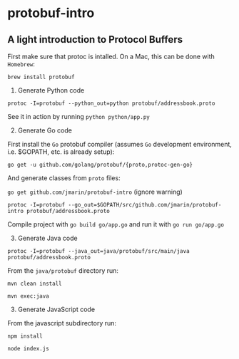 # protobuf-intro

## A light introduction to Protocol Buffers

First make sure that protoc is intalled. On a Mac, this can be done with `Homebrew`:

`brew install protobuf`

1. Generate Python code

`protoc -I=protobuf --python_out=python protobuf/addressbook.proto`

See it in action by running `python python/app.py`

2. Generate Go code

First install the `Go` protobuf compiler (assumes `Go` development environment, i.e. $GOPATH, etc. is already setup):

`go get -u github.com/golang/protobuf/{proto,protoc-gen-go}`

And generate classes from `proto` files:

`go get github.com/jmarin/protobuf-intro` (ignore warning)

`protoc -I=protobuf --go_out=$GOPATH/src/github.com/jmarin/protobuf-intro protobuf/addressbook.proto`

Compile project with `go build go/app.go` and run it with `go run go/app.go`

3. Generate Java code

`protoc -I=protobuf --java_out=java/protobuf/src/main/java protobuf/addressbook.proto`

From the `java/protobuf` directory run:

`mvn clean install`

`mvn exec:java`

3. Generate JavaScript code

From the javascript subdirectory run:

`npm install`

`node index.js`
